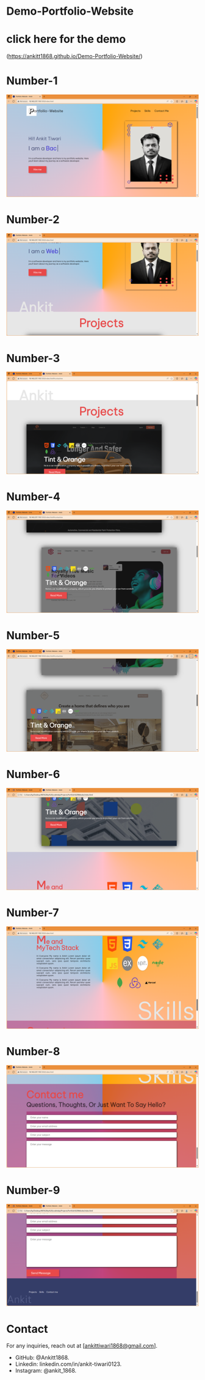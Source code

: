 # Demo-Portfolio-Website

# click here for the demo  
(https://ankitt1868.github.io/Demo-Portfolio-Website/)
# Number-1
![Image alt](https://github.com/Ankitt1868/Demo-Portfolio-Website/blob/ca9971418f33e7d834341c596052aafc1f6c9111/Screenshots/Screenshot-1.png)
# Number-2
![Image alt](https://github.com/Ankitt1868/Demo-Portfolio-Website/blob/ca9971418f33e7d834341c596052aafc1f6c9111/Screenshots/Screenshot-2.png)
# Number-3
![Image alt](https://github.com/Ankitt1868/Demo-Portfolio-Website/blob/ca9971418f33e7d834341c596052aafc1f6c9111/Screenshots/Screenshot-3.png)
# Number-4
![Image alt](https://github.com/Ankitt1868/Demo-Portfolio-Website/blob/ca9971418f33e7d834341c596052aafc1f6c9111/Screenshots/Screenshot-4.png)
# Number-5
![Image alt](https://github.com/Ankitt1868/Demo-Portfolio-Website/blob/ca9971418f33e7d834341c596052aafc1f6c9111/Screenshots/Screenshot-5.png)
# Number-6
![Image alt](https://github.com/Ankitt1868/Demo-Portfolio-Website/blob/ca9971418f33e7d834341c596052aafc1f6c9111/Screenshots/Screenshot-6.png)
# Number-7
![Image alt](https://github.com/Ankitt1868/Demo-Portfolio-Website/blob/ca9971418f33e7d834341c596052aafc1f6c9111/Screenshots/Screenshot-7.png)
# Number-8
![Image alt](https://github.com/Ankitt1868/Demo-Portfolio-Website/blob/ca9971418f33e7d834341c596052aafc1f6c9111/Screenshots/Screenshot-8.png)
# Number-9
![Image alt](https://github.com/Ankitt1868/Demo-Portfolio-Website/blob/ca9971418f33e7d834341c596052aafc1f6c9111/Screenshots/Screenshot-9.png)

# Contact
For any inquiries, reach out at [ankittiwari1868@gmail.com].
- GitHub: @Ankitt1868.
- Linkedin: linkedin.com/in/ankit-tiwari0123.
- Instagram: @ankit_1868.
